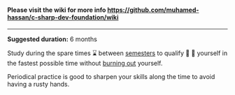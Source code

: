 #### Please visit the wiki for more info https://github.com/muhamed-hassan/c-sharp-dev-foundation/wiki

***

**Suggested duration:** 6 months

Study during the spare times ⌛ between [semesters](https://en.wikipedia.org/wiki/Academic_term) to qualify 🧠 💪 yourself in the fastest possible time without [burning out](https://en.wikipedia.org/wiki/Occupational_burnout) yourself.

Periodical practice is good to sharpen your skills along the time to avoid having a rusty hands.
